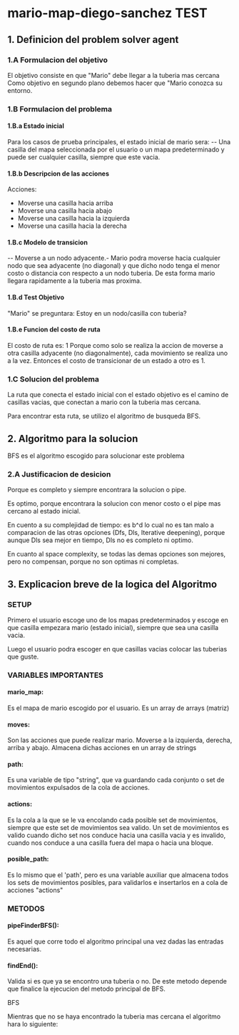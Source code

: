 # mario-map-diego-sanchez TEST

## 1. Definicion del problem solver agent

### 1.A Formulacion del objetivo

El objetivo consiste en que "Mario" debe llegar a la tuberia mas cercana
Como objetivo en segundo plano debemos hacer que "Mario conozca su entorno.

### 1.B Formulacion del problema

#### 1.B.a Estado inicial

Para los casos de prueba principales, el estado inicial de mario sera:
-- Una casilla del mapa seleccionada por el usuario o un mapa predeterminado
    y puede ser cualquier casilla, siempre que este vacia.

#### 1.B.b Descripcion de las acciones

Acciones:
- Moverse una casilla hacia arriba
- Moverse una casilla hacia abajo
- Moverse una casilla hacia la izquierda
- Moverse una casilla hacia la derecha


#### 1.B.c Modelo de transicion

-- Moverse a un nodo adyacente.- Mario podra moverse hacia cualquier nodo que sea adyacente (no diagonal) y que dicho nodo tenga el menor costo o distancia con respecto a un nodo tuberia. De esta forma mario llegara rapidamente a la tuberia mas proxima.

#### 1.B.d Test Objetivo

"Mario" se preguntara: Estoy en un nodo/casilla con tuberia?

#### 1.B.e Funcion del costo de ruta

El costo de ruta es: 1
Porque como solo se realiza la accion de moverse a otra casilla adyacente (no diagonalmente), cada movimiento se realiza uno a la vez. Entonces el costo de transicionar de un estado a otro es 1.

### 1.C Solucion del problema
La ruta que conecta el estado inicial con el estado objetivo es el camino de casillas vacias, que conectan a mario con la tuberia mas cercana.

Para encontrar esta ruta, se utilizo el algoritmo de busqueda BFS.

## 2. Algoritmo para la solucion

BFS es el algoritmo escogido para solucionar este problema

### 2.A Justificacion de desicion
Porque es completo y siempre encontrara la solucion o pipe.

Es optimo, porque encontrara la solucion con menor costo o el pipe mas cercano al estado inicial.

En cuento a su complejidad de tiempo: es b^d  lo cual no es tan malo a comparacion de las otras opciones
(Dfs, Dls, Iterative deepening), porque aunque Dls sea mejor en tiempo, Dls no es completo ni optimo.

En cuanto al space complexity, se todas las demas opciones son mejores, pero no compensan, porque no son optimas
ni completas.

## 3. Explicacion breve de la logica del Algoritmo

### SETUP

Primero el usuario escoge uno de los mapas predeterminados y escoge en que casilla empezara mario (estado inicial), siempre que sea una casilla vacia.

Luego el usuario podra escoger en que casillas vacias colocar las tuberias que guste.

### VARIABLES IMPORTANTES

#### mario_map:
 Es el mapa de mario escogido por el usuario. Es un array de arrays (matriz)

#### moves:
Son las acciones que puede realizar mario. Moverse a la izquierda, derecha, arriba y abajo.
Almacena dichas acciones en un array de strings

#### path:
 Es una variable de tipo "string", que va guardando cada conjunto o set de movimientos expulsados de la cola de acciones.


#### actions:
 Es la cola a la que se le va encolando cada posible set de movimientos, siempre que este set de movimientos sea valido. Un set de movimientos es valido cuando dicho set nos conduce hacia una casilla vacia y es invalido, cuando nos conduce a una casilla fuera del mapa o hacia una bloque.

#### posible_path:
 Es lo mismo que el 'path', pero es una variable auxiliar que almacena todos los sets de movimientos posibles, para validarlos e insertarlos en a cola de acciones "actions"

### METODOS

#### pipeFinderBFS():
Es aquel que corre todo el algoritmo principal una vez dadas las entradas necesarias.

#### findEnd():
 Valida si es que ya se encontro una tuberia o no.
 De este metodo depende que finalice la ejecucion del metodo principal de BFS.



BFS

Mientras que no se haya encontrado la tuberia mas cercana el algoritmo hara lo siguiente:
